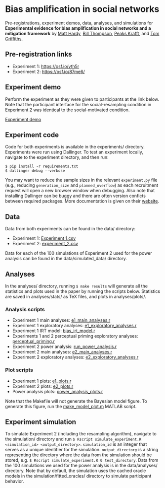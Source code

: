 # Bias amplification in social networks

Pre-registrations, experiment demos, data, analyses, and simulations for <b>Experimental evidence for bias amplification in social networks and a mitigation framework</b> by [Matt Hardy](https://matthardy.org/), [Bill Thompson](https://billdthompson.github.io/), [Peaks Krafft](https://www.arts.ac.uk/creative-computing-institute/people/peaks-krafft), and [Tom Griffiths](https://cocosci.princeton.edu).

## Pre-registration links

* Experiment 1: https://osf.io/yth5r
* Experiment 2: https://osf.io/87me6/

## Experiment demo

Perform the experiment as they were given to participants at the link below. Note that the participant interface for the social-resampling condition in Experiment 2 was identical to the social-motivated condition.

[Experiment demo](https://bias-amplification.netlify.app)

## Experiment code

Code for both experiments is available in the experiments/ directory. Experiments were run using Dallinger. To test an experiment locally, navigate to the experiment directory, and then run: 

```
$ pip install -r requirements.txt
$ dallinger debug --verbose
```

You may want to reduce the sample sizes in the relevant `experiment.py` file (e.g., reducing `generation_size` and `planned_overflow`) as each recruitment request will open a new browser window when debugging. Also note that installing Dallinger can be buggy and there are often version conficts between required packages.  More documentation is given on their [website](https://dallinger.readthedocs.io/en/latest).

## Data

Data from both experiments can be found in the data/ directory:

* Experiment 1: [Experiment 1.csv](data/experiment_1.csv)
* Experiment 2: [experiment_2.csv](data/experiment_2.csv)

Data for each of the 100 simulations of Experiment 2 used for the power analysis can be found in the data/simulated_data/ directory.

## Analyses

In the analyses/ directory, running `$ make results` will generate all the statistics and plots used in the paper by running the scripts below. Statistics are saved in analyses/stats/ as TeX files, and plots in analyses/plots/.

### Analysis scripts
* Experiment 1 main analyses: [e1_main_analyses.r](analyses/experiment_1/e1_main_analyses.R)
* Experiment 1 exploratory analyses: [e1_exploratory_analyses.r](analyses/experiment_1/e1_exploratory_analyses.R)
* Experiment 1 IRT model: [bias_irt_model.r](analyses/experiment_1/bias_irt_model.R)
* Experiments 1 and 2 perceptual priming exploratory analyses: [perceptual_priming.r](analyses/experiment_2/perceptual_priming.R)
* Experiment 2 power analysis: [run_power_analysis.r](analyses/power_analysis/run_power_analysis.R)
* Experiment 2 main analyses: [e2_main_analyses.r](analyses/experiment_2/e2_main_analyses.R)
* Experiment 2 exploratory analyses: [e2_exploratory_analyses.r](analyses/experiment_2/e2_exploratory_analyses.R)

### Plot scripts
* Experiment 1 plots: [e1_plots.r](analyses/experiment_1/e1_plots.R)
* Experiment 2 plots: [e2_plots.r](analyses/experiment_2/e2_plots.R)
* Power analysis plots: [power_analysis_plots.r](analyses/power_analysis/power_analysis_plots.R)

Note that the Makefile will not generate the Bayesian model figure. To generate this figure, run the [make_model_plot.m](analyses/bayesian_model/make_model_plot.m) MATLAB script.

## Experiment simulation

To simulate Experiment 2 (including the resampling algorithm), navigate to the simulation/ directory and run `$ Rscript simulate_experiment.R <simulation_id> <output_directory>`. `simulation_id` is an integer that serves as a unique identifier for the simulation. `output_directory` is a string representing the directory where the data from the simulation should be stored, e.g. `$ Rscript simulate_experiment.R 0 test_directory`. Data from the 100 simulations we used for the power analysis is in the data/analyses/ directory. Note that by default, the simulation uses the cached oracle models in the simulation/fitted_oracles/ directory to simulate participant behavior.